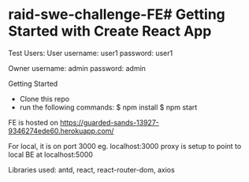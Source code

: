 # raid-swe-challenge-FE# Getting Started with Create React App

Test Users:
User
username: user1
password: user1

Owner
username: admin
password: admin

Getting Started
- Clone this repo
- run the following commands:
$ npm install
$ npm start 

FE is hosted on https://guarded-sands-13927-9346274ede60.herokuapp.com/

For local, it is on port 3000 eg. localhost:3000
proxy is setup to point to local BE at localhost:5000

Libraries used:
antd, react, react-router-dom, axios
